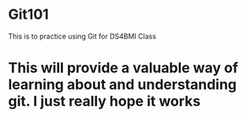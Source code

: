 # Git101
This is to practice using Git for DS4BMI Class
# This will provide a valuable way of learning about and understanding git. I just really hope it works
